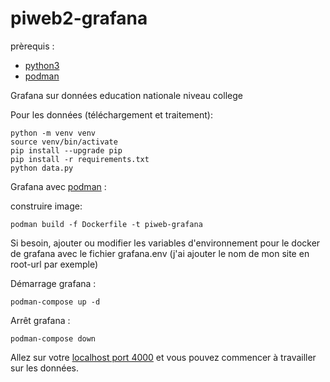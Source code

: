 # piweb2-grafana

prèrequis :

- [python3](https://www.python.org/)
- [podman](https://podman.io/)

Grafana sur données education nationale niveau college

Pour les données (téléchargement et traitement):

```shell
python -m venv venv
source venv/bin/activate
pip install --upgrade pip
pip install -r requirements.txt
python data.py
```

Grafana avec [podman](https://podman.io/) :

construire image:

```shell
podman build -f Dockerfile -t piweb-grafana
```

Si besoin, ajouter ou modifier les variables d'environnement pour le docker de grafana avec le fichier grafana.env
(j'ai ajouter le nom de mon site en root-url par exemple)

Démarrage grafana :

```shell
podman-compose up -d
```

Arrêt grafana :

```shell
podman-compose down
```

Allez sur votre [localhost port 4000](http:127.0.0.1:4000) et vous pouvez commencer à travailler sur les données.